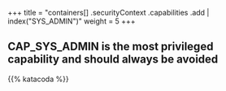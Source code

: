 +++
title = "containers[] .securityContext .capabilities .add | index(\"SYS_ADMIN\")"
weight = 5
+++

## CAP_SYS_ADMIN is the most privileged capability and should always be avoided



{{% katacoda %}}
